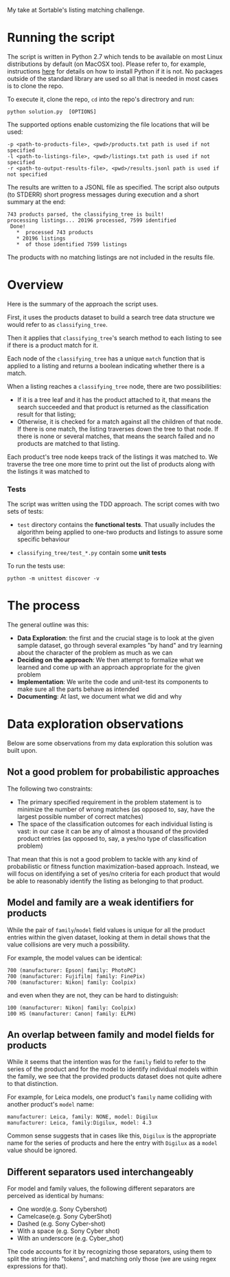 My take at Sortable's listing matching challenge.

# Running the script
The script is written in Python 2.7 which tends to be available on most Linux distributions by default (on MacOSX too). Please refer to, for example, instructions [here](http://docs.python-guide.org/en/latest/) for details on how to install Python if it is not. No packages outside of the standard library are used so all that is needed  in most cases is to clone the repo.

To execute it, clone the repo, `cd` into the repo's directrory and run:
```
python solution.py  [OPTIONS]
```
The supported options enable customizing the file locations that will be used:
```
-p <path-to-products-file>, <pwd>/products.txt path is used if not specified
-l <path-to-listings-file>, <pwd>/listings.txt path is used if not specified
-r <path-to-output-results-file>, <pwd>/results.jsonl path is used if not specified
```
The results are written to a JSONL file as specified. The script also outputs (to STDERR) short progress messages during execution and a short summary at the end:
```
743 products parsed, the classifying_tree is built!
processing listings... 20196 processed, 7599 identified
 Done!
   *  processed 743 products
   * 20196 listings
   *  of those identified 7599 listings
```

The products with no matching listings are not included in the results file.

# Overview
Here is the summary of the approach the script uses.

First, it uses the products dataset to build a search tree data structure we would refer to as `classifying_tree`.

Then it applies that `classifying_tree`'s search method to each listing to see if there is a product match for it.

Each node of the `classifying_tree` has a unique `match` function that is applied to a listing and returns a boolean indicating whether there is a   match.      

When a listing reaches a `classifying_tree` node, there are two possibilities:

* If it is a tree leaf and it has the product attached to it, that means the search succeeded and that product is returned as the classification result for that listing;  
* Otherwise, it is checked for a match against all the children of that node. If there is one match, the listing traverses down the tree to that node. If there is none or several matches, that means the search failed and no products are matched to that listing.

Each product's tree node keeps track of the listings it was matched to. We traverse the tree one more time to print out the list of products along with the listings it was matched to  

### Tests
The script was written using the TDD approach. The script comes with two sets of tests:

* `test` directory contains the **functional tests**. That usually includes the algorithm being applied to one-two products and listings to assure some specific behaviour

* `classifying_tree/test_*.py` contain some **unit tests**

To run the tests use:
```
python -m unittest discover -v
```

# The process
The general outline was this:

* **Data Exploration**: the first and the crucial stage is to look at the given sample dataset, go through several examples "by hand" and try learning about the character of the problem as much as we can
* **Deciding on the approach**: We then attempt to formalize what we learned and come up with an approach appropriate for the given problem
* **Implementation**: We write the code and unit-test its components to make sure all the parts behave as intended
* **Documenting**: At last, we document what we did and why

# Data exploration observations
Below are some observations from my data exploration this solution was built upon.

## Not a good problem for probabilistic approaches
The following two constraints:
* The primary specified requirement in the problem statement is to minimize the number of wrong matches (as opposed to, say, have the largest possible number of correct matches)
* The space of the classification outcomes for each individual listing is vast: in our case it can be any of almost a thousand of the provided product entries (as opposed to, say, a yes/no type of classification problem)

That mean that this is not a good problem to tackle with any kind of probabilistic or fitness function maximization-based approach. Instead, we will focus on identifying a set of yes/no criteria for each product that would be able to reasonably identify the listing as belonging to that product.

## Model and family are a weak identifiers for products
While the pair of `family`/`model` field values is unique for all the product entries within the given dataset, looking at them in detail shows that the value collisions are very much a possibility.

For example, the model values can be identical:
```
700 (manufacturer: Epson| family: PhotoPC)
700 (manufacturer: Fujifilm| family: FinePix)
700 (manufacturer: Nikon| family: Coolpix)
```
and even when they are not, they can be hard to distinguish:
```
100 (manufacturer: Nikon| family: Coolpix)
100 HS (manufacturer: Canon| family: ELPH)
```


## An overlap between family and model fields for products
While it seems that the intention was for the `family` field to refer to the series of the product and for the model to identify individual models within the family, we see that the provided products dataset does not quite adhere to that distinction.

For example, for Leica models, one product's `family` name colliding with another product's `model` name:
```
manufacturer: Leica, family: NONE, model: Digilux
manufacturer: Leica, family:Digilux, model: 4.3
```
Common sense suggests that in cases like this, `Digilux` is the appropriate name for the series of products and here the entry with `Digilux` as a `model` value should be ignored.

## Different separators used interchangeably
For model and family values, the following different separators are perceived as identical by humans:
* One word(e.g. Sony Cybershot)
* Camelcase(e.g. Sony CyberShot)
* Dashed (e.g. Sony Cyber-shot)
* With a space (e.g. Sony Cyber shot)
* With an underscore (e.g. Cyber_shot)

The code accounts for it by recognizing those separators, using them to split the string into "tokens", and matching only those (we are using regex expressions for that).
